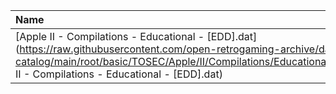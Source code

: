 |Name|Size|
|:---|---:|
|[Apple II - Compilations - Educational - [EDD].dat](https://raw.githubusercontent.com/open-retrogaming-archive/dat-catalog/main/root/basic/TOSEC/Apple/II/Compilations/Educational/[EDD]/Apple II - Compilations - Educational - [EDD].dat)|2915|
